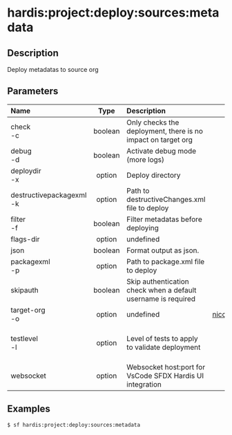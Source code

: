 <!-- This file has been generated with command 'sf hardis:doc:plugin:generate'. Please do not update it manually or it may be overwritten -->
# hardis:project:deploy:sources:metadata

## Description

Deploy metadatas to source org

## Parameters

|Name|Type|Description|Default|Required|Options|
|:---|:--:|:----------|:-----:|:------:|:-----:|
|check<br/>-c|boolean|Only checks the deployment, there is no impact on target org||||
|debug<br/>-d|boolean|Activate debug mode (more logs)||||
|deploydir<br/>-x|option|Deploy directory|.|||
|destructivepackagexml<br/>-k|option|Path to destructiveChanges.xml file to deploy||||
|filter<br/>-f|boolean|Filter metadatas before deploying||||
|flags-dir|option|undefined||||
|json|boolean|Format output as json.||||
|packagexml<br/>-p|option|Path to package.xml file to deploy||||
|skipauth|boolean|Skip authentication check when a default username is required||||
|target-org<br/>-o|option|undefined|nicolas.vuillamy@cloudity.com.playnico|||
|testlevel<br/>-l|option|Level of tests to apply to validate deployment|RunLocalTests||NoTestRun<br/>RunSpecifiedTests<br/>RunLocalTests<br/>RunAllTestsInOrg|
|websocket|option|Websocket host:port for VsCode SFDX Hardis UI integration||||

## Examples

```shell
$ sf hardis:project:deploy:sources:metadata
```



